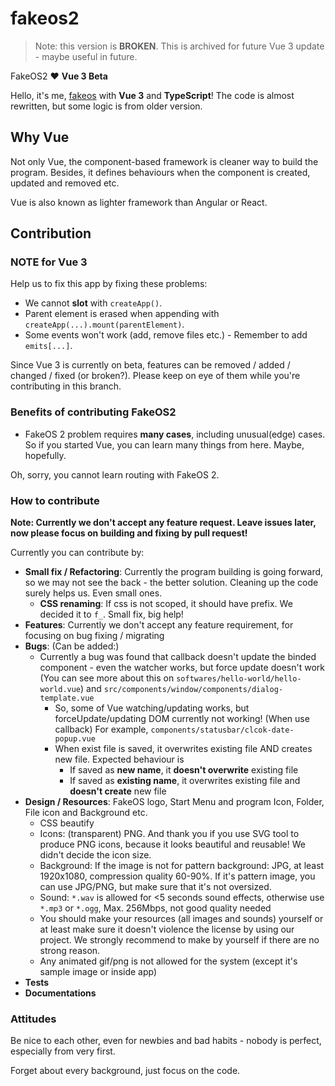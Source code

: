 # fakeos2

> Note: this version is **BROKEN**. This is archived for future Vue 3 update - maybe useful in future.

FakeOS2 ❤ **Vue 3 Beta**

Hello, it's me, [fakeos](https://github.com/rnielikki/fakeos) with **Vue 3** and **TypeScript**! The code is almost rewritten, but some logic is from older version.

## Why Vue

Not only Vue, the component-based framework is cleaner way to build the program. Besides, it defines behaviours when the component is created, updated and removed etc.

Vue is also known as lighter framework than Angular or React.

## Contribution

### NOTE for Vue 3

Help us to fix this app by fixing these problems:

* We cannot **slot** with `createApp()`.
* Parent element is erased when appending with `createApp(...).mount(parentElement)`.
* Some events won't work (add, remove files etc.) - Remember to add `emits[...]`.

Since Vue 3 is currently on beta, features can be removed / added / changed / fixed (or broken?). Please keep on eye of them while you're contributing in this branch.

### Benefits of contributing FakeOS2

* FakeOS 2 problem requires **many cases**, including unusual(edge) cases. So if you started Vue, you can learn many things from here. Maybe, hopefully.

Oh, sorry, you cannot learn routing with FakeOS 2.

### How to contribute

**Note: Currently we don't accept any feature request. Leave issues later, now please focus on building and fixing by pull request!**

Currently you can contribute by:

* **Small fix / Refactoring**: Currently the program building is going forward, so we may not see the back - the better solution. Cleaning up the code surely helps us. Even small ones.
  * **CSS renaming**: If css is not scoped, it should have prefix. We decided it to `f_`. Small fix, big help!
* **Features**: Currently we don't accept any feature requirement, for focusing on bug fixing / migrating
* **Bugs**: (Can be added:)
  * Currently a bug was found that callback doesn't update the binded component - even the watcher works, but force update doesn't work (You can see more about this on `softwares/hello-world/hello-world.vue`) and `src/components/window/components/dialog-template.vue`
    * So, some of Vue watching/updating works, but forceUpdate/updating DOM currently not working! (When use callback) For example, `components/statusbar/clcok-date-popup.vue`
    * When exist file is saved, it overwrites existing file AND creates new file. Expected behaviour is
      * If saved as **new name**, it **doesn't overwrite** existing file
      * If saved as **existing name**, it overwrites existing file and **doesn't create** new file
* **Design / Resources**: FakeOS logo, Start Menu and program Icon, Folder, File icon and Background etc.
  * CSS beautify
  * Icons: (transparent) PNG. And thank you if you use SVG tool to produce PNG icons, because it looks beautiful and reusable! We didn't decide the icon size.
  * Background: If the image is not for pattern background: JPG, at least 1920x1080, compression quality 60-90%. If it's pattern image, you can use JPG/PNG, but make sure that it's not oversized.
  * Sound: `*.wav` is allowed for &lt;5 seconds sound effects, otherwise use `*.mp3` or `*.ogg`, Max. 256Mbps, not good quality needed
  * You should make your resources (all images and sounds) yourself or at least make sure it doesn't violence the license by using our project. We strongly recommend to make by yourself if there are no strong reason.
  * Any animated gif/png is not allowed for the system (except it's sample image or inside app)
* **Tests**
* **Documentations**

### Attitudes

Be nice to each other, even for newbies and bad habits - nobody is perfect, especially from very first.

Forget about every background, just focus on the code.
